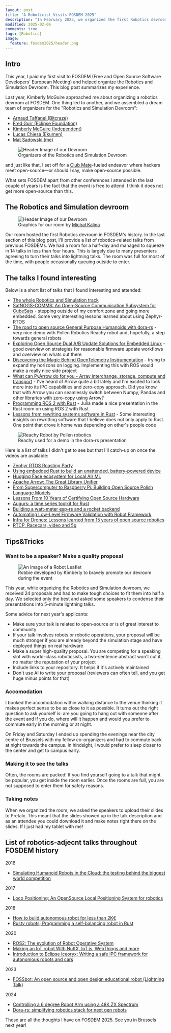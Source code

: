 ```yaml
---
layout: post
title: "A Roboticist Visits FOSDEM 2025"
description: "In February 2025, we organized the first Robotics devroom at FOSDEM. This blog post describes my experience as a first-time FOSDEM attendee and devroom organizer."
modified: 2025-02-06
comments: true
tags: [Robotics]
image:
  feature: fosdem2025/header.png
---
```


## Intro

This year, I paid my first visit to FOSDEM (Free and Open Source Software Developers' European Meeting) and helped organize the Robotics and Simulation Devroom. This blog post summarizes my experience.

<!-- more -->

Last year, Kimberly McGuire approached me about organizing a robotics devroom at FOSDEM. One thing led to another, and we assembled a dream team of organizers for the "Robotics and Simulation Devroom":

* [Arnaud Taffanel (Bitcraze)](https://www.linkedin.com/in/arnaud-taffanel-a5750211)
* [Fred Gurr (Eclipse Foundation)](https://www.linkedin.com/in/fred-g-5388a311/)
* [Kimberly McGuire (Independent)](https://www.linkedin.com/in/knmcguire/)
* [Lucas Chiesa (Ekumen)](https://www.linkedin.com/in/lucaschiesa/)
* [Mat Sadowski (me)](https://www.linkedin.com/in/mateuszsadowski/)

<figure class="center">
    <img src="/images/fosdem2025/organizers.jpg" alt="Header Image of our Devroom">
    <figcaption>Organizers of the Robotics and Simulation Devroom</figcaption>
</figure>

and just like that, I set off for a [Club Mate](https://en.wikipedia.org/wiki/Club-Mate#Culture)-fueled endeavor where hackers meet open-source—or should I say, make open-source possible.

What sets FOSDEM apart from other conferences I attended in the last couple of years is the fact that the event is free to attend. I think it does not get more open-source than this.

## The Robotics and Simulation devroom

<figure class="center">
    <img src="/images/fosdem2025/fosdem_header.jpg" alt="Header Image of our Devroom">
    <figcaption>Graphics for our room by <a href="https://www.michalkalina.com/">Michał Kalina</a></figcaption>
</figure>

Our room hosted the first Robotics devroom in FOSDEM's history. In the last section of this blog post, I'll provide a list of robotics-related talks from previous FOSDEMs. We had a room for a half-day and managed to squeeze in 14 talks in less than four hours. This is largely due to many presenters agreeing to turn their talks into lightning talks. The room was full for most of the time, with people occasionally queuing outside to enter.

## The talks I found interesting

Below is a short list of talks that I found interesting and attended:

* [The whole Robotics and Simulation track](https://fosdem.org/2025/schedule/track/robotics/)
* [SatNOGS-COMMS: An Open-Source Communication Subsystem for CubeSats](https://fosdem.org/2025/schedule/event/fosdem-2025-6024-satnogs-comms-an-open-source-communication-subsystem-for-cubesats/) - stepping outside of my comfort zone and going more embedded. Some very interesting lessons learned about using Zephyr-RTOS
* [The road to open source General Purpose Humanoids with dora-rs](https://fosdem.org/2025/schedule/event/fosdem-2025-5525-the-road-to-open-source-general-purpose-humanoids-with-dora-rs/) - very nice demo with Pollen Robotics Reachy robot and, hopefully, a step towards general robots
* [Exploring Open Source Dual A/B Update Solutions for Embedded Linux](https://fosdem.org/2025/schedule/event/fosdem-2025-6299-exploring-open-source-dual-a-b-update-solutions-for-embedded-linux/) - good overview on strategies for reasonable firmware update workflows and overview on whats out there
* [Discovering the Magic Behind OpenTelemetry Instrumentation](https://fosdem.org/2025/schedule/event/fosdem-2025-4146-discovering-the-magic-behind-opentelemetry-instrumentation/) - trying to expand my horizons on logging. Implementing this with ROS would make a really nice side project
* [What can PyArrow do for you - Array interchange, storage, compute and transport](https://fosdem.org/2025/schedule/event/fosdem-2025-6092-what-can-pyarrow-do-for-you-array-interchange-storage-compute-and-transport/) - I've heard of Arrow quite a bit lately and I'm excited to look more into its IPC capabilities and zero-copy approach. Did you know that with Arrow you can seamlessly switch between Numpy, Pandas and other libraries with zero-copy using Arrow?
* [Programming ROS 2 with Rust](https://fosdem.org/2025/schedule/event/fosdem-2025-6548-programming-ros-2-with-rust/) - Julia made a nice presentation in the Rust room on using ROS 2 with Rust
* [Lessons from rewriting systems software in Rust](https://fosdem.org/2025/schedule/event/fosdem-2025-5088-lessons-from-rewriting-systems-software-in-rust/) - Some interesting insights on rewritting software that I believe does not only apply to Rust. One point that drove it home was depending on other's people code

<figure class="center">
    <img src="/images/fosdem2025/reachy.jpg" alt="Reachy Robot by Pollen robotics">
    <figcaption>Reachy used for a demo in the dora-rs presentation</figcaption>
</figure>

Here is a list of talks I didn't get to see but that I'll catch-up on once the videos are available:

* [Zephyr RTOS Roasting Party](https://fosdem.org/2025/schedule/event/fosdem-2025-5760-zephyr-rtos-roasting-party/)
* [Using embedded Rust to build an unattended, battery-powered device](https://fosdem.org/2025/schedule/event/fosdem-2025-6300-using-embedded-rust-to-build-an-unattended-battery-powered-device/)
* [Hugging Face ecosystem for Local AI/ ML](https://fosdem.org/2025/schedule/event/fosdem-2025-6341-hugging-face-ecosystem-for-local-ai-ml/)
* [Apache Arrow: The Great Library Unifier](https://fosdem.org/2025/schedule/event/fosdem-2025-4801-apache-arrow-the-great-library-unifier/)
* [From Supercomputer to Raspberry Pi: Building Open Source Polish Language Models](https://fosdem.org/2025/schedule/event/fosdem-2025-6660-from-supercomputer-to-raspberry-pi-building-open-source-polish-language-models/)
* [Lessons From 10 Years of Certifying Open Source Hardware](https://fosdem.org/2025/schedule/event/fosdem-2025-4257-lessons-from-10-years-of-certifying-open-source-hardware/)
* [Augurs: a time series toolkit for Rust](https://fosdem.org/2025/schedule/event/fosdem-2025-4668-augurs-a-time-series-toolkit-for-rust/)
* [Building a watt-meter esp-rs and a rocket backend](https://fosdem.org/2025/schedule/event/fosdem-2025-5470-building-a-watt-meter-esp-rs-and-a-rocket-backend/)
* [Automating Low-Level Firmware Validation with Robot Framework](https://fosdem.org/2025/schedule/event/fosdem-2025-5996-automating-low-level-firmware-validation-with-robot-framework/)
* [Infra for Drones: Lessons learned from 15 years of open source robotics](https://fosdem.org/2025/schedule/event/fosdem-2025-6384-infra-for-drones-lessons-learned-from-15-years-of-open-source-robotics-/)
* [RTCP, Racecars, video and 5g](https://fosdem.org/2025/schedule/event/fosdem-2025-5586-rtcp-racecars-video-and-5g/)

## Tips&Tricks

### Want to be a speaker? Make a quality proposal

<figure class="center">
    <img src="/images/fosdem2025/robbie.jpg" alt="An image of a Robot Leaflet">
    <figcaption>Robbie developed by Kimberly to bravely promote our devroom during the event</figcaption>
</figure>

This year, while organizing the Robotics and Simulation devroom, we received 24 proposals and had to make tough choices to fit them into half a day. We selected only the best and asked some speakers to condense their presentations into 5-minute lightning talks.

Some advice for next year's applicants:

* Make sure your talk is related to open-source or is of great interest to community
* If your talk involves robots or robotic operations, your proposal will be much stronger if you are already beyond the simulation stage and have deployed things on real hardware
* Make a super high-quality proposal. You are competing for a speaking slot with world-class roboticsists, a two-sentence abstract won't cut it, no matter the reputation of your project
* Include links to your repository. It helps if it's actively maintained
* Don't use AI to write your proposal (reviewers can often tell, and you get huge minus points for that)

### Accomodation

I booked the accomodation within walking distance to the venue thinking it makes perfect sense to be as close to it as possible. It turns out the right question to ask yourself is: are you going to hang out with someone after the event and if you do, where will it happen and would you prefer to commute early in the morning or at night.

On Friday and Saturday I ended up spending the evenings near the city centre of Brussels with my fellow co-organizers and had to commute back at night towards the campus. In hindsight, I would prefer to sleep closer to the center and get to campus early.

### Making it to see the talks

Often, the rooms are packed! If you find yourself going to a talk that might be popular, you get inside the room earlier. Once the rooms are full, you are not supposed to enter them for safety reasons.

### Taking notes

When we organized the room, we asked the speakers to upload their slides to Pretalx. This meant that the slides showed up in the talk description and as an attendee you could download it and make notes right there on the slides. If I just had my tablet with me!

## List of robotics-adjecnt talks throughout FOSDEM history

2016
* [Simulating Humanoid Robots in the Cloud: the testing behind the biggest world competition](https://archive.fosdem.org/2016/schedule/event/testing_robots_in_the_cloud/)

2017
* [Loco Positioning: An OpenSource Local Positioning System for robotics](https://archive.fosdem.org/2017/schedule/event/loco_positioning_crazyflie/)

2018
* [How to build autonomous robot for less than 2K€](https://archive.fosdem.org/2018/schedule/event/autonomous_robot/)
* [Rusty robots; Programming a self-balancing robot in Rust](https://archive.fosdem.org/2018/schedule/event/rusty_robots/)

2020
* [ROS2: The evolution of Robot Operative System](https://archive.fosdem.org/2020/schedule/event/ema_ros2_evolution/)
* [Making an IoT robot With NuttX, IoT.js, WebThings and more](https://archive.fosdem.org/2020/schedule/event/iotnuttx/)
* [Introduction to Eclipse iceoryx; Writing a safe IPC framework for autonomous robots and cars](https://archive.fosdem.org/2020/schedule/event/ema_iceoryx/)

2023
* [FOSSbot: An open source and open design educational robot (Lightning Talk)](https://archive.fosdem.org/2023/schedule/event/fossbot/)

2024
* [Controlling a 6 degree Robot Arm using a 48K ZX Spectrum](https://archive.fosdem.org/2024/schedule/event/fosdem-2024-2898-controlling-a-6-degree-robot-arm-using-a-48k-zx-spectrum/)
* [Dora-rs: simplifying robotics stack for next gen robots](https://archive.fosdem.org/2024/schedule/event/fosdem-2024-3225-dora-rs-simplifying-robotics-stack-for-next-gen-robots/)


These are all the thoughts I have on FOSDEM 2025. See you in Brussels next year!